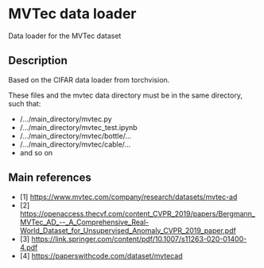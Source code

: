 # MVTec data loader
Data loader for the MVTec dataset

## Description

Based on the CIFAR data loader from torchvision.

These files and the mvtec data directory must be in the same directory, such that:
- /.../main_directory/mvtec.py
- /.../main_directory/mvtec_test.ipynb
- /.../main_directory/mvtec/bottle/...
- /.../main_directory/mvtec/cable/...
- and so on

## Main references

- [1] https://www.mvtec.com/company/research/datasets/mvtec-ad
- [2] https://openaccess.thecvf.com/content_CVPR_2019/papers/Bergmann_MVTec_AD_--_A_Comprehensive_Real-World_Dataset_for_Unsupervised_Anomaly_CVPR_2019_paper.pdf
- [3] https://link.springer.com/content/pdf/10.1007/s11263-020-01400-4.pdf
- [4] https://paperswithcode.com/dataset/mvtecad
